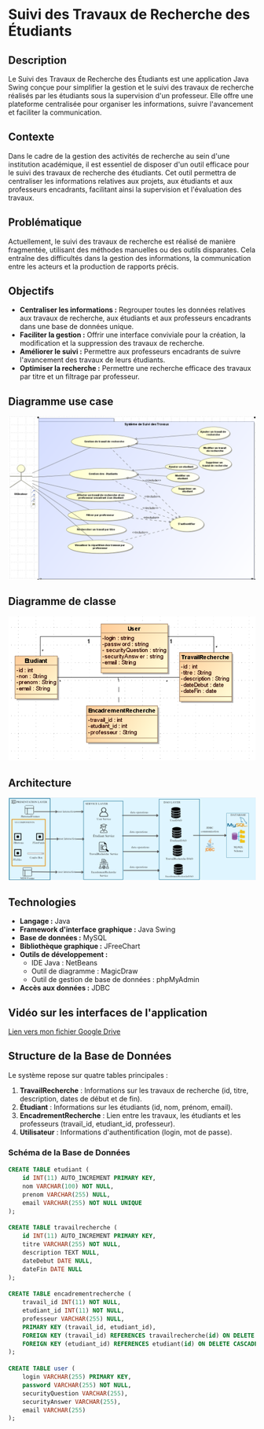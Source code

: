 # Suivi des Travaux de Recherche des Étudiants

## Description

Le Suivi des Travaux de Recherche des Étudiants est une application Java Swing conçue pour simplifier la gestion et le suivi des travaux de recherche réalisés par les étudiants sous la supervision d'un professeur. Elle offre une plateforme centralisée pour organiser les informations, suivre l'avancement et faciliter la communication.


## Contexte

Dans le cadre de la gestion des activités de recherche au sein d'une institution académique, il est essentiel de disposer d'un outil efficace pour le suivi des travaux de recherche des étudiants. Cet outil permettra de centraliser les informations relatives aux projets, aux étudiants et aux professeurs encadrants, facilitant ainsi la supervision et l'évaluation des travaux.

## Problématique

Actuellement, le suivi des travaux de recherche est réalisé de manière fragmentée, utilisant des méthodes manuelles ou des outils disparates. Cela entraîne des difficultés dans la gestion des informations, la communication entre les acteurs et la production de rapports précis.

## Objectifs

* **Centraliser les informations :** Regrouper toutes les données relatives aux travaux de recherche, aux étudiants et aux professeurs encadrants dans une base de données unique.
* **Faciliter la gestion :** Offrir une interface conviviale pour la création, la modification et la suppression des travaux de recherche.
* **Améliorer le suivi :** Permettre aux professeurs encadrants de suivre l'avancement des travaux de leurs étudiants.
* **Optimiser la recherche :** Permettre une recherche efficace des travaux par titre et un filtrage par professeur.

## Diagramme use case 
![Diagramme use case ](src/images/useCase.png)

## Diagramme de classe
![Diagramme de classe](src/images/classeDiagramme.png)


## Architecture
 ![Architecture du projet](src/images/archetecture.png)

## Technologies

* **Langage :** Java
* **Framework d'interface graphique :** Java Swing
* **Base de données :** MySQL
* **Bibliothèque graphique :** JFreeChart
* **Outils de développement :**
    * IDE Java : NetBeans
    * Outil de diagramme : MagicDraw
    * Outil de gestion de base de données : phpMyAdmin
* **Accès aux données :** JDBC

##   Vidéo sur les interfaces de l'application

[Lien vers mon fichier Google Drive](https://drive.google.com/drive/folders/1A7fjDE2WgJrZpOAp1LGVkc6wyDWEZq3T)

## Structure de la Base de Données

Le système repose sur quatre tables principales :

1.  **TravailRecherche** : Informations sur les travaux de recherche (id, titre, description, dates de début et de fin).
2.  **Étudiant** : Informations sur les étudiants (id, nom, prénom, email).
3.  **EncadrementRecherche** : Lien entre les travaux, les étudiants et les professeurs (travail_id, etudiant_id, professeur).
4.  **Utilisateur** : Informations d'authentification (login, mot de passe).

### Schéma de la Base de Données

```sql
CREATE TABLE etudiant (
    id INT(11) AUTO_INCREMENT PRIMARY KEY,
    nom VARCHAR(100) NOT NULL,
    prenom VARCHAR(255) NULL,
    email VARCHAR(255) NOT NULL UNIQUE
);

CREATE TABLE travailrecherche (
    id INT(11) AUTO_INCREMENT PRIMARY KEY,
    titre VARCHAR(255) NOT NULL,
    description TEXT NULL,
    dateDebut DATE NULL,
    dateFin DATE NULL
);

CREATE TABLE encadrementrecherche (
    travail_id INT(11) NOT NULL,
    etudiant_id INT(11) NOT NULL,
    professeur VARCHAR(255) NULL,
    PRIMARY KEY (travail_id, etudiant_id),
    FOREIGN KEY (travail_id) REFERENCES travailrecherche(id) ON DELETE CASCADE ON UPDATE CASCADE,
    FOREIGN KEY (etudiant_id) REFERENCES etudiant(id) ON DELETE CASCADE ON UPDATE CASCADE
);

CREATE TABLE user (
    login VARCHAR(255) PRIMARY KEY,
    password VARCHAR(255) NOT NULL,
    securityQuestion VARCHAR(255),
    securityAnswer VARCHAR(255),
    email VARCHAR(255)
);